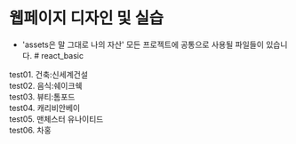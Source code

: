 ﻿# 웹페이지 디자인 및 실습
- 'assets은 말 그대로 나의 자산' 모든 프로젝트에 공통으로 사용될 파일들이 있습니다. # react_basic  
  
test01. 건축:신세계건설  
test02. 음식:쉐이크쉑  
test03. 뷰티:톰포드  
test04. 캐리비안베이  
test05. 맨체스터 유나이티드  
test06. 차홍  
